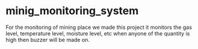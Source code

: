 # minig_monitoring_system
For the monitoring of mining place we made this project it monitors the gas level, temperature level, moisture level, etc when anyone of the quantity is high then buzzer will be made on. 
